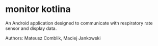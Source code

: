 # monitor kotlina

An Android application designed to communicate with respiratory rate sensor and display data.

Authors: Mateusz Comblik, Maciej Jankowski
